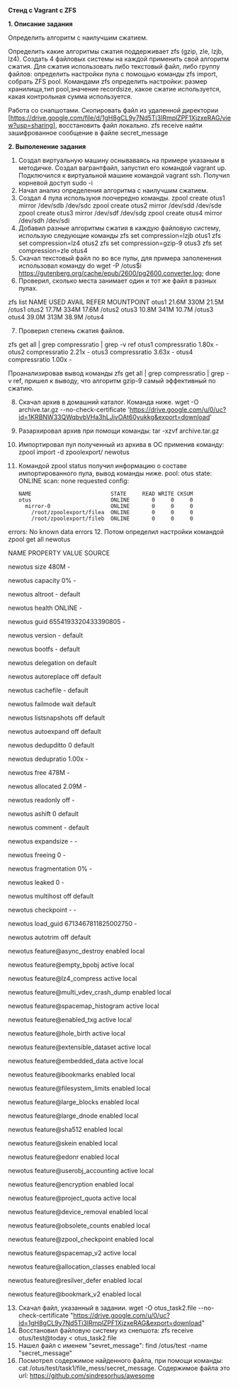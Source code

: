 **Стенд с Vagrant c ZFS**

 **1. Описание задания**

  Определить алгоритм с наилучшим сжатием.

  Определить какие алгоритмы сжатия поддерживает zfs (gzip, zle, lzjb, lz4). Создать 4 файловых системы на каждой применить свой алгоритм сжатия. Для сжатия использовать либо текстовый файл, либо группу файлов: определить настройки пула с помощью команды zfs import, собрать ZFS pool. 
Командами zfs определить настройки: размер хранилища,тип pool,значение recordsize, какое сжатие используется, какая контрольная сумма используется.

  Работа со снапшотами. Скопировать файл из удаленной директории [https://drive.google.com/file/d/1gH8gCL9y7Nd5Ti3IRmplZPF1XjzxeRAG/view?usp=sharing], восстановить файл локально. zfs receive найти зашифрованное сообщение в файле secret_message

**2. Выполенение задания**

1. Создал виртуальную машину оснываваясь на примере указаным в методичке. Создал вагрантфайл, запустил его командой vagrant up. Подключился к виртуальной машине командой vagrant ssh. Получил корневой доступ sudo -i
2. Начал анализ определения алгоритма с наилучшим сжатием.
3. Создал 4 пула используюя поочередно команды.
zpool create otus1 mirror /dev/sdb /dev/sdc
zpool create otus2 mirror /dev/sdd /dev/sde
zpool create otus3 mirror /dev/sdf /dev/sdg
zpool create otus4 mirror /dev/sdh /dev/sdi
4. Добавил разные алгоритмы сжатия в каждую файловую систему, использую следующие команды
zfs set compression=lzjb otus1
zfs set compression=lz4 otus2
zfs set compression=gzip-9 otus3
zfs set compression=zle otus4
5. Скачал текстовый файл по во все пулы, для примера заполенения использовал команду
do wget -P /otus$i https://gutenberg.org/cache/epub/2600/pg2600.converter.log; done
6. Проверил, сколько места занимает один и тот же файл в разных пулах. 

zfs list
NAME    USED  AVAIL     REFER  MOUNTPOINT
otus1  21.6M   330M     21.5M  /otus1
otus2  17.7M   334M     17.6M  /otus2
otus3  10.8M   341M     10.7M  /otus3
otus4  39.0M   313M     38.9M  /otus4

7. Проверил степень сжатия файлов.

zfs get all | grep compressratio | grep -v ref
otus1  compressratio         1.80x                  -
otus2  compressratio         2.21x                  -
otus3  compressratio         3.63x                  -
otus4  compressratio         1.00x                  -

Проанализировав вывод команды zfs get all | grep compressratio | grep -v ref, пришел к выводу, что алгоритм gzip-9 самый эффективный по сжатию.

8. Скачал архив в домашний каталог. Команда ниже. 
wget -O archive.tar.gz --no-check-certificate 'https://drive.google.com/u/0/uc?id=1KRBNW33QWqbvbVHa3hLJivOAt60yukkg&export=download'
9. Разархировал архив при помощи команды: tar -xzvf archive.tar.gz
10. Импортировал пул полученный из архива в ОС применив команду: zpool import -d zpoolexport/ newotus
11. Командой zpool status получил информацию о составе импортированного пула, вывод команды ниже.
pool: otus
 state: ONLINE
  scan: none requested
config:


        NAME                         STATE     READ WRITE CKSUM
        otus                         ONLINE       0     0     0
          mirror-0                   ONLINE       0     0     0
            /root/zpoolexport/filea  ONLINE       0     0     0
            /root/zpoolexport/fileb  ONLINE       0     0     0


errors: No known data errors
12. Потом определил настройки командой zpool get all newotus

NAME     PROPERTY                       VALUE                          SOURCE

newotus  size                           480M                           -

newotus  capacity                       0%                             -

newotus  altroot                        -                              default

newotus  health                         ONLINE                         -

newotus  guid                           6554193320433390805            -

newotus  version                        -                              default

newotus  bootfs                         -                              default

newotus  delegation                     on                             default

newotus  autoreplace                    off                            default

newotus  cachefile                      -                              default

newotus  failmode                       wait                           default

newotus  listsnapshots                  off                            default

newotus  autoexpand                     off                            default

newotus  dedupditto                     0                              default

newotus  dedupratio                     1.00x                          -

newotus  free                           478M                           -

newotus  allocated                      2.09M                          -

newotus  readonly                       off                            -

newotus  ashift                         0                              default

newotus  comment                        -                              default

newotus  expandsize                     -                              -

newotus  freeing                        0                              -

newotus  fragmentation                  0%                             -

newotus  leaked                         0                              -

newotus  multihost                      off                            default

newotus  checkpoint                     -                              -

newotus  load_guid                      6713467811825002750            -

newotus  autotrim                       off                            default

newotus  feature@async_destroy          enabled                        local

newotus  feature@empty_bpobj            active                         local

newotus  feature@lz4_compress           active                         local

newotus  feature@multi_vdev_crash_dump  enabled                        local

newotus  feature@spacemap_histogram     active                         local

newotus  feature@enabled_txg            active                         local

newotus  feature@hole_birth             active                         local

newotus  feature@extensible_dataset     active                         local

newotus  feature@embedded_data          active                         local

newotus  feature@bookmarks              enabled                        local

newotus  feature@filesystem_limits      enabled                        local

newotus  feature@large_blocks           enabled                        local

newotus  feature@large_dnode            enabled                        local

newotus  feature@sha512                 enabled                        local

newotus  feature@skein                  enabled                        local

newotus  feature@edonr                  enabled                        local

newotus  feature@userobj_accounting     active                         local

newotus  feature@encryption             enabled                        local

newotus  feature@project_quota          active                         local

newotus  feature@device_removal         enabled                        local

newotus  feature@obsolete_counts        enabled                        local

newotus  feature@zpool_checkpoint       enabled                        local

newotus  feature@spacemap_v2            active                         local

newotus  feature@allocation_classes     enabled                        local

newotus  feature@resilver_defer         enabled                        local

newotus  feature@bookmark_v2            enabled                        local


13. Скачал файл, указанный в задании. wget -O otus_task2.file --no-check-certificate "https://drive.google.com/u/0/uc?id=1gH8gCL9y7Nd5Ti3IRmplZPF1XjzxeRAG&export=download"
14. Восстановил файловую систему из снепшота: zfs receive otus/test@today < otus_task2.file
15. Нашел файл с именем "sevret_message": find /otus/test -name "secret_message"
16. Посмотрел содержимое найденного файла, при помощи команды: cat /otus/test/task1/file_mess/secret_message.
Содержимое файла это url: https://github.com/sindresorhus/awesome

